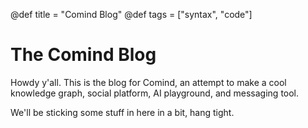 @def title = "Comind Blog"
@def tags = ["syntax", "code"]

# The Comind Blog

Howdy y'all. This is the blog for Comind, an attempt to make a cool knowledge
graph, social platform, AI playground, and messaging tool. 
 
We'll be sticking some stuff in here in a bit, hang tight.
